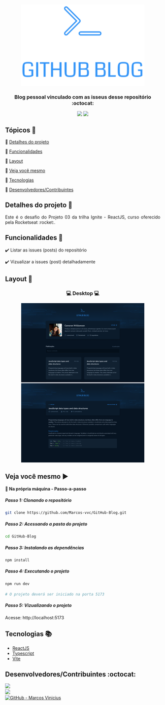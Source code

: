 <p align="center">
  <br>
  <Img src="https://github.com/rafarod21/Ignite-ReactJS-Challenge-GithubBlog/blob/main/git-assets/logo.svg" width=400/>
  
  <h3 align="center"> Blog pessoal vinculado com as isseus desse repositório :octocat: </h3>
  
  <p align="center">
    <img src="https://img.shields.io/static/v1?label=Status&message=Conclu%C3%ADdo&color=brightgreen&style=flat&labelColor=3E3E3E">
    <img src="https://img.shields.io/static/v1?message=Ignite-ReactJS&label=Rocketseat&color=14589C&style=flat&labelColor=8257E5">
  </p>
</p>


## Tópicos :scroll:

:small_blue_diamond: [Detalhes do projeto](#detalhes-do-projeto-memo)

:small_blue_diamond: [Funcionalidades](#funcionalidades-stars)

:small_blue_diamond: [Layout](#layout-milky_way)

:small_blue_diamond: [Veja você mesmo](#veja-você-mesmo-arrow_forward)

:small_blue_diamond: [Tecnologias](#tecnologias-books)

:small_blue_diamond: [Desenvolvedores/Contribuintes](#desenvolvedorescontribuintes-octocat)

## Detalhes do projeto :memo:

<p align="justify">
Este é o desafio do Projeto 03 da trilha Ignite - ReactJS, curso oferecido pela Rocketseat :rocket:.
</p>

## Funcionalidades :stars:

✔️ Listar as issues (posts) do repositório

✔️ Vizualizar a issues (post) detalhadamente

## Layout :milky_way:

<h3 align="center">
  💻 Desktop 💻
</h3>
<p align="center">
  <Img src="https://github.com/rafarod21/Ignite-ReactJS-Challenge-GithubBlog/blob/main/git-assets/page-home.png" width=400>
  <Img src="https://github.com/rafarod21/Ignite-ReactJS-Challenge-GithubBlog/blob/main/git-assets/page-post.png" width=400>
</p>

## Veja você mesmo :arrow_forward:
    
#### :small_blue_diamond: Na própria máquina - Passo-a-passo

   
##### Passo 1: Clonando o repositório
```bash
git clone https://github.com/Marcos-vvc/GitHub-Blog.git
```
    
##### Passo 2: Acessando a pasta do projeto
```bash
cd GitHub-Blog
```
    
##### Passo 3: Instalando as dependências
```bash
npm install
```

##### Passo 4: Executando o projeto
```bash
npm run dev
  
# O projeto deverá ser iniciado na porta 5173
```

##### Passo 5: Vizualizando o projeto
Acesse: http://localhost:5173
    
## Tecnologias :books:

  - [ReactJS](https://pt-br.reactjs.org)
  - [Typescript](https://www.typescriptlang.org)
  - [Vite](https://vitejs.dev)
    
## Desenvolvedores/Contribuintes :octocat:

<img src="https://github.com/Marcos-vvc.png" width=115><br>
<a aria-label="LinkedIn - Marcos Vinicius" href="https://www.linkedin.com/in/marcos-vinicius-080659117/">
    <img src="https://img.shields.io/static/v1?logo=linkedin&label=LinkedIn&message=Marcos%20Vinicius&color=00A0DC&style=flat&labelColor=0077B5"> 
</a><br>
<a aria-label="GitHub - Marcos Vinicius" href="https://github.com/Marcos-vvc">
    <img alt="GitHub - Marcos Vinicius" src="https://img.shields.io/static/v1?logo=github&label=GitHub&message=Marcos%20Vinicius&color=2FBB4F&style=flat&labelColor=211F1F"></img>
</a>
